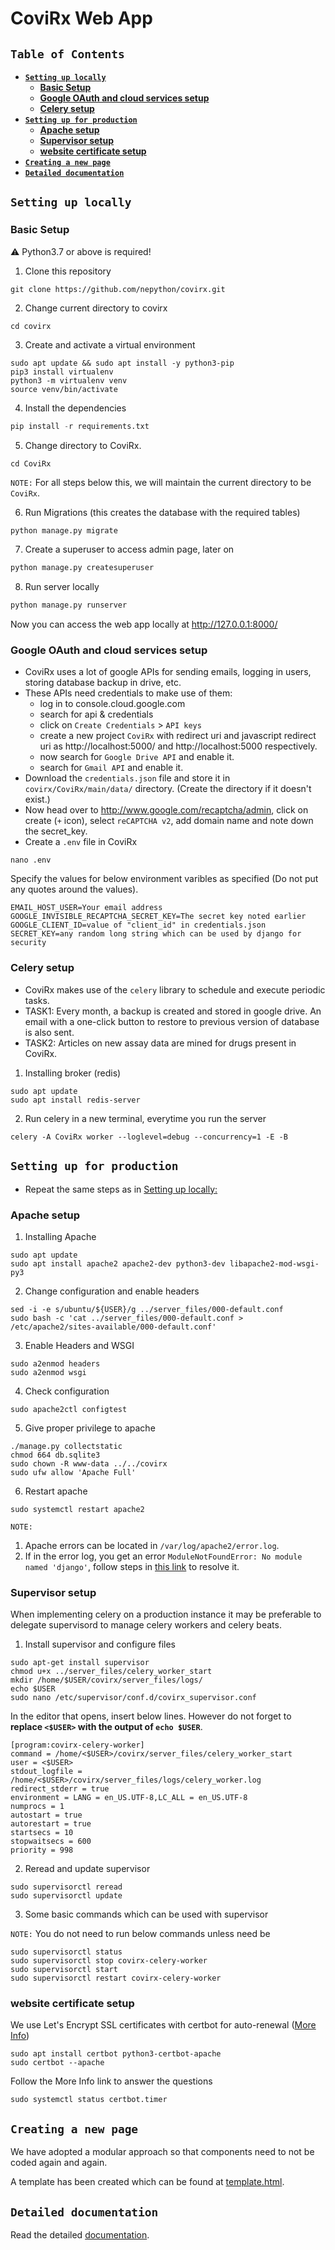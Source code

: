 # __**CoviRx Web App**__
## **`Table of Contents`**
* [**`Setting up locally`**](#setting-up-locally)
    * [**Basic Setup**](#basic-setup)
    * [**Google OAuth and cloud services setup**](#google-oauth-and-cloud-services-setup)
    * [**Celery setup**](#celery-setup)
* [**`Setting up for production`**](#setting-up-for-production)
    * [**Apache setup**](#apache-setup)
    * [**Supervisor setup**](#supervisor-setup)
    * [**website certificate setup**](#website-certificate-setup)
* [**`Creating a new page`**](#creating-a-new-page)
* [**`Detailed documentation`**](#detailed-documentation)

## **`Setting up locally`**
### **Basic Setup**
:warning: Python3.7 or above is required!
1) Clone this repository
```
git clone https://github.com/nepython/covirx.git
```
2) Change current directory to covirx
```
cd covirx
```
3) Create and activate a virtual environment
```
sudo apt update && sudo apt install -y python3-pip
pip3 install virtualenv
python3 -m virtualenv venv
source venv/bin/activate
```
4) Install the dependencies
```python
pip install -r requirements.txt
```
5) Change directory to CoviRx.
```
cd CoviRx
```
`NOTE:` For all steps below this, we will maintain the current directory to be `CoviRx`.

6) Run Migrations (this creates the database with the required tables)
```python
python manage.py migrate
```
7) Create a superuser to access admin page, later on
```python
python manage.py createsuperuser
```
8) Run server locally
```python
python manage.py runserver
```

Now you can access the web app locally at http://127.0.0.1:8000/

### **Google OAuth and cloud services setup**
* CoviRx uses a lot of google APIs for sending emails, logging in users, storing database backup in drive, etc.
* These APIs need credentials to make use of them:
    - log in to console.cloud.google.com
    - search for api & credentials
    - click on `Create Credentials` > `API keys`
    - create a new project `CoviRx` with redirect uri and javascript redirect uri as http://localhost:5000/ and http://localhost:5000 respectively.
    - now search for `Google Drive API` and enable it.
    - search for `Gmail API` and enable it.
* Download the `credentials.json` file and store it in `covirx/CoviRx/main/data/` directory. (Create the directory if it doesn't exist.)
* Now head over to http://www.google.com/recaptcha/admin, click on create (`+` icon), select `reCAPTCHA v2`, add domain name and note down the secret_key.
* Create a `.env` file in CoviRx
```shell
nano .env
```
Specify the values for below environment varibles as specified (Do not put any quotes around the values).
```code
EMAIL_HOST_USER=Your email address
GOOGLE_INVISIBLE_RECAPTCHA_SECRET_KEY=The secret key noted earlier
GOOGLE_CLIENT_ID=value of "client_id" in credentials.json
SECRET_KEY=any random long string which can be used by django for security
```

### **Celery setup**
* CoviRx makes use of the `celery` library to schedule and execute periodic tasks.
* TASK1: Every month, a backup is created and stored in google drive. An email with a one-click button to restore to previous version of database is also sent.
* TASK2: Articles on new assay data are mined for drugs present in CoviRx.
1) Installing broker (redis)
```
sudo apt update
sudo apt install redis-server
```
2) Run celery in a new terminal, everytime you run the server
```
celery -A CoviRx worker --loglevel=debug --concurrency=1 -E -B
```

## **`Setting up for production`**
* Repeat the same steps as in [Setting up locally:](#setting-up-locally)

### **Apache setup**
1) Installing Apache
```
sudo apt update
sudo apt install apache2 apache2-dev python3-dev libapache2-mod-wsgi-py3
```
2) Change configuration and enable headers
```
sed -i -e s/ubuntu/${USER}/g ../server_files/000-default.conf
sudo bash -c 'cat ../server_files/000-default.conf > /etc/apache2/sites-available/000-default.conf'
```
3) Enable Headers and WSGI
```
sudo a2enmod headers
sudo a2enmod wsgi
```
4) Check configuration
```
sudo apache2ctl configtest
```
5) Give proper privilege to apache
```
./manage.py collectstatic
chmod 664 db.sqlite3
sudo chown -R www-data ../../covirx
sudo ufw allow 'Apache Full'
```
6) Restart apache
```
sudo systemctl restart apache2
```
`NOTE:`
1. Apache errors can be located in `/var/log/apache2/error.log`.
2. If in the error log, you get an error `ModuleNotFoundError: No module named 'django'`, follow steps in [this link](https://stackoverflow.com/a/71057035) to resolve it.

### **Supervisor setup**
When implementing celery on a production instance it may be preferable to delegate supervisord to manage celery workers and celery beats.
1. Install supervisor and configure files
```
sudo apt-get install supervisor
chmod u+x ../server_files/celery_worker_start
mkdir /home/$USER/covirx/server_files/logs/
echo $USER
sudo nano /etc/supervisor/conf.d/covirx_supervisor.conf
```
In the editor that opens, insert below lines. However do not forget to **replace `<$USER>` with the output of `echo $USER`**.
```
[program:covirx-celery-worker]
command = /home/<$USER>/covirx/server_files/celery_worker_start
user = <$USER>
stdout_logfile = /home/<$USER>/covirx/server_files/logs/celery_worker.log
redirect_stderr = true
environment = LANG = en_US.UTF-8,LC_ALL = en_US.UTF-8
numprocs = 1
autostart = true
autorestart = true
startsecs = 10
stopwaitsecs = 600
priority = 998
```
2. Reread and update supervisor
```
sudo supervisorctl reread
sudo supervisorctl update
```
3. Some basic commands which can be used with supervisor

`NOTE:` You do not need to run below commands unless need be
```
sudo supervisorctl status
sudo supervisorctl stop covirx-celery-worker
sudo supervisorctl start
sudo supervisorctl restart covirx-celery-worker
```
### **website certificate setup**
We use Let's Encrypt SSL certificates with certbot for auto-renewal ([More Info](https://www.digitalocean.com/community/tutorials/how-to-secure-apache-with-let-s-encrypt-on-ubuntu-18-04))
```
sudo apt install certbot python3-certbot-apache
sudo certbot --apache
```
Follow the More Info link to answer the questions
```
sudo systemctl status certbot.timer
```

## **`Creating a new page`**
We have adopted a modular approach so that components need to not be coded again and again.

A template has been created which can be found at [template.html](CoviRx/templates/main/template.html).

## **`Detailed documentation`**
Read the detailed [documentation](https://docs.google.com/document/d/1YSk7G0xJwP1g9P9pa-1Xs1nfogqQutzJA6QbUUDnSsA/edit).
